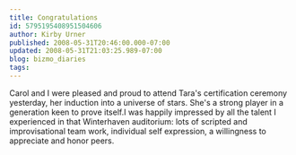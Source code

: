 ```yaml
---
title: Congratulations
id: 5795195408951504606
author: Kirby Urner
published: 2008-05-31T20:46:00.000-07:00
updated: 2008-05-31T21:03:25.989-07:00
blog: bizmo_diaries
tags: 
---
```


[](https://blogger.googleusercontent.com/img/b/R29vZ2xl/AVvXsEgtgE24wIKJlaAiGJ4674YzTCU_rgvWCdeeJxojqTbAWqOZgoZ4I9szbPiIGwaRPD8Dlkld4fq64X45GpMfb7-Tg04V5CxJC41NU4IM7B4c3Md1Gu3K3uDGFdJb_wmVKDsejq8W/s1600-h/tara_thespian.png)Carol and I were pleased and proud to attend Tara's certification ceremony yesterday, her induction into a universe of stars.  She's a strong player in a generation keen to prove itself.I was happily impressed by all the talent I experienced in that Winterhaven auditorium: lots of scripted and improvisational team work, individual self expression, a willingness to appreciate and honor peers.